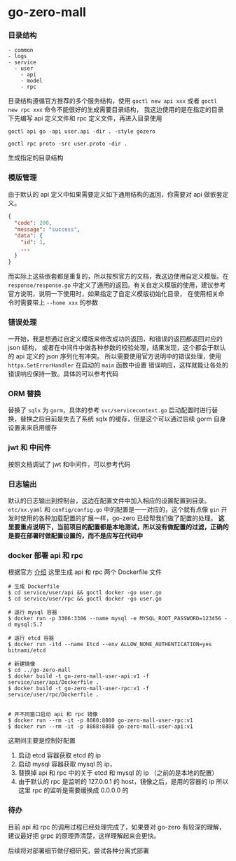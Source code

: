 # go-zero-mall

### 目录结构

```
- common
- logs
- service
  - user
    - api
    - model
    - rpc
```

目录结构遵循官方推荐的多个服务结构，使用 `goctl new api xxx` 或者 `goctl new rpc xxx` 命令不能很好的生成需要目录结构，
我这边使用的是在指定的目录下先编写 api 定义文件和 rpc 定义文件，再进入目录使用

```shell
goctl api go -api user.api -dir . -style gozero

goctl rpc proto -src user.proto -dir .
```
生成指定的目录结构

### 模版管理

由于默认的 api 定义中如果需要定义如下通用结构的返回，你需要对 api 做嵌套定义。

```json
{
  "code": 200,
  "message": "success",
  "data": {
    "id": 1,
    ...
  }
}
```
而实际上这些嵌套都是重复的，所以按照官方的文档，我这边使用自定义模版。在 `response/response.go` 
中定义了通用的返回。有关自定义模版的使用，建议参考官方说明，说明一下使用时，如果指定了自定义模版初始化目录，
在使用相关命令时需要带上 `--home xxx` 的参数

### 错误处理

一开始，我是想通过自定义模版来修改成功的返回，和错误的返回都返回对应的 json 结构，
或者在中间件中做各种参数的校验处理，结果发现，这个都会于默认的 api 定义的 json 序列化有冲突。
所以需要使用官方说明中的错误处理，使用 `httpx.SetErrorHandler` 在启动的 `main` 函数中设置
错误响应，这样就能让各处的错误响应保持一致。具体的可以参考代码

### ORM 替换

替换了 `sqlx` 为 `gorm`，具体的参考 `svc/servicecontext.go` 启动配置时进行替换，替换之后目前是失去了系统
sqlx 的缓存，但是这个可以通过后续 gorm 自身设置来来启用缓存

### jwt 和 中间件

按照文档调试了 jwt 和中间件，可以参考代码

### 日志输出

默认的日志输出到控制台，这边在配置文件中加入相应的设置配置到目录。 `etc/xx.yaml` 和 `config/config.go`
中的配置是一一对应的，这个就有点像 `gin` 开发时使用的各种加载配置的扩展一样，go-zero 已经帮我们做了配置的处理。
**这里要重点说明下，当前项目的配置都是本地测试，所以没有做配置的过滤，正确的是要在部署时做配置设置的，而不是应写在代码中**

### docker 部署 api 和 rpc

根据官方 [介绍](https://go-zero.dev/cn/goctl-other.html) 这里生成 api 和 rpc 两个 Dockerfile 文件

```shell
# 生成 Dockerfile
$ cd service/user/api && goctl docker -go user.go
$ cd service/user/rpc && goctl docker -go user.go

# 运行 mysql 容器
$ docker run -p 3306:3306 --name mysql -e MYSQL_ROOT_PASSWORD=123456 -d mysql:5.7

# 运行 etcd 容器
$ docker run -itd --name Etcd --env ALLOW_NONE_AUTHENTICATION=yes bitnami/etcd

# 新建镜像
$ cd ../go-zero-mall
$ docker build -t go-zero-mall-user-api:v1 -f service/user/api/Dockerfile .
$ docker build -t go-zero-mall-user-rpc:v1 -f service/user/rpc/Dockerfile .


# 开不同窗口启动 api 和 rpc 镜像
$ docker run --rm -it -p 8080:8080 go-zero-mall-user-rpc:v1
$ docker run --rm -it -p 8888:8888 go-zero-mall-user-api:v1
```

这期间主要是控制好配置
1. 启动 etcd 容器获取 etcd 的 ip 
2. 启动 mysql 容器获取 mysql 的 ip，
3. 替换掉 api 和 rpc 中的关于 etcd 和 mysql 的 ip （之前的是本地的配置）
4. 由于默认的 rpc 是监听的 127.0.0.1 的 host，镜像之后，是用的容器的 ip 所以这里 rpc 的监听是需要缓换成 0.0.0.0 的

### 待办

目前 api 和 rpc 的调用过程已经处理完成了，如果要对 go-zero 有较深的理解，
建议最好把 grpc 的原理弄清楚，这样理解起来会更快。

后续将对部署细节做仔细研究，尝试各种分离式部署





